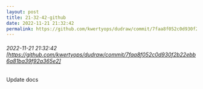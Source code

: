```yaml
---
layout: post
title: 21-32-42-github
date: 2022-11-21 21:32:42
permalink: https://github.com/kwertyops/dudraw/commit/7faa8f052c0d930f2b22ebb6a81ba39f92a365e2
---
```


###### 2022-11-21 21:32:42 [https://github.com/kwertyops/dudraw/commit/7faa8f052c0d930f2b22ebb6a81ba39f92a365e2]
Update docs
